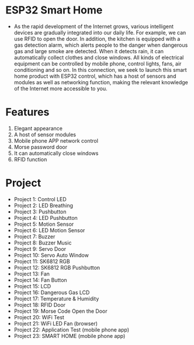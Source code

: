# ESP32 Smart Home
- As the rapid development of the Internet grows, various intelligent devices are gradually integrated into our daily life.
For example, we can use RFID to open the door. In addition, the kitchen is equipped with a gas detection alarm, 
which alerts people to the danger when dangerous gas and large smoke are detected. 
When it detects rain, it can automatically collect clothes and close windows. 
All kinds of electrical equipment can be controlled by mobile phone, control lights, fans, air conditioning and so on.
In this connection, we seek to launch this smart home product with ESP32 control, which has a host of sensors and modules as well as networking function, 
making the relevant knowledge of the Internet more accessible to you.

# **Features**

1. Elegant appearance
2. A host of sensor modules
3. Mobile phone APP network control
4. Morse password door
5. It can automatically close windows
6. RFID function

# **Project**

- Project 1: Control LED
- Project 2: LED Breathing
- Project 3: Pushbutton
- Project 4: LED Pushbutton
- Project 5: Motion Sensor
- Project 6: LED Motion Sensor
- Project 7: Buzzer
- Project 8: Buzzer Music
- Project 9: Servo Door
- Project 10: Servo Auto Window
- Project 11: SK6812 RGB
- Project 12: SK6812 RGB Pushbutton
- Project 13: Fan
- Project 14: Fan Button
- Project 15: LCD
- Project 16: Dangerous Gas LCD
- Project 17: Temperature & Humidity
- Project 18: RFID Door
- Project 19: Morse Code Open the Door
- Project 20: WiFi Test
- Project 21: WiFi LED Fan (browser)
- Project 22: Application Test (mobile phone app)
- Project 23: SMART HOME (mobile phone app)

